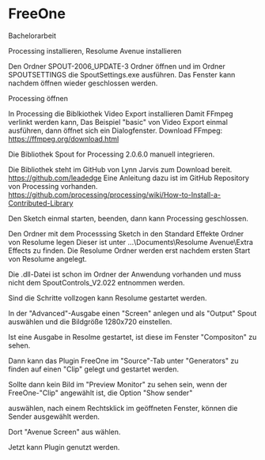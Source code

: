 # FreeOne
Bachelorarbeit

Processing installieren,
Resolume Avenue installieren

Den Ordner SPOUT-2006_UPDATE-3 Ordner öffnen und im Ordner SPOUTSETTINGS die SpoutSettings.exe ausführen.
Das Fenster kann nachdem öffnen wieder geschlossen werden.

Processing öffnen

In Processing die Biblkiothek Video Export installieren
Damit FFmpeg verlinkt werden kann, Das Beispiel "basic" von Video Export einmal ausführen,
dann öffnet sich ein Dialogfenster.
Download FFmpeg: https://ffmpeg.org/download.html

Die Bibliothek Spout for Processing 2.0.6.0 manuell integrieren.

Die Bibliothek steht im GitHub von Lynn Jarvis zum Download bereit.
https://github.com/leadedge
Eine Anleitung dazu ist im GitHub Repository von Processing vorhanden.
https://github.com/processing/processing/wiki/How-to-Install-a-Contributed-Library

Den Sketch einmal starten, beenden, dann kann Processing geschlossen.

Den Ordner mit dem Processsing Sketch in den Standard Effekte Ordner von Resolume legen
Dieser ist unter ...\Documents\Resolume Avenue\Extra Effects zu finden.
Die Resolume Ordner werden erst nachdem ersten Start von Resolume angelegt.

Die .dll-Datei ist schon im Ordner der Anwendung vorhanden und muss nicht dem SpoutControls_V2.022 entnommen werden.

Sind die Schritte vollzogen kann Resolume gestartet werden.

In der "Advanced"-Ausgabe einen "Screen" anlegen und als "Output" Spout auswählen und die Bildgröße 1280x720 einstellen.

Ist eine Ausgabe in Resolme gestartet, ist diese im Fenster "Compositon" zu sehen.

Dann kann das Plugin FreeOne im "Source"-Tab unter "Generators" zu finden auf einen "Clip" gelegt und gestartet werden.

Sollte dann kein Bild im "Preview Monitor" zu sehen sein, wenn der FreeOne-"Clip" angewählt ist, die Option "Show sender"

auswählen, nach einem Rechtsklick im geöffneten Fenster, können die Sender ausgewählt werden.

Dort "Avenue Screen" aus wählen.

Jetzt kann Plugin genutzt werden.
